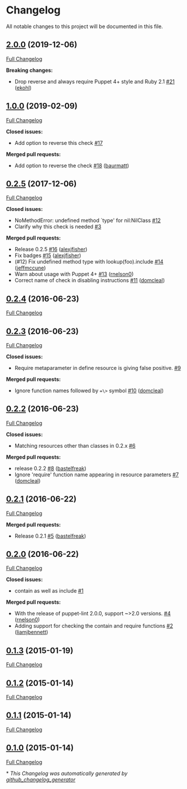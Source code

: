 # Changelog

All notable changes to this project will be documented in this file.

## [2.0.0](https://github.com/voxpupuli/puppet-lint-absolute_classname-check/tree/2.0.0) (2019-12-06)

[Full Changelog](https://github.com/voxpupuli/puppet-lint-absolute_classname-check/compare/1.0.0...2.0.0)

**Breaking changes:**

- Drop reverse and always require Puppet 4+ style and Ruby 2.1 [\#21](https://github.com/voxpupuli/puppet-lint-absolute_classname-check/pull/21) ([ekohl](https://github.com/ekohl))

## [1.0.0](https://github.com/voxpupuli/puppet-lint-absolute_classname-check/tree/1.0.0) (2019-02-09)

[Full Changelog](https://github.com/voxpupuli/puppet-lint-absolute_classname-check/compare/0.2.5...1.0.0)

**Closed issues:**

- Add option to reverse this check [\#17](https://github.com/voxpupuli/puppet-lint-absolute_classname-check/issues/17)

**Merged pull requests:**

- Add option to reverse the check [\#18](https://github.com/voxpupuli/puppet-lint-absolute_classname-check/pull/18) ([baurmatt](https://github.com/baurmatt))

## [0.2.5](https://github.com/voxpupuli/puppet-lint-absolute_classname-check/tree/0.2.5) (2017-12-06)

[Full Changelog](https://github.com/voxpupuli/puppet-lint-absolute_classname-check/compare/0.2.4...0.2.5)

**Closed issues:**

- NoMethodError: undefined method `type' for nil:NilClass [\#12](https://github.com/voxpupuli/puppet-lint-absolute_classname-check/issues/12)
- Clarify why this check is needed [\#3](https://github.com/voxpupuli/puppet-lint-absolute_classname-check/issues/3)

**Merged pull requests:**

- Release 0.2.5 [\#16](https://github.com/voxpupuli/puppet-lint-absolute_classname-check/pull/16) ([alexjfisher](https://github.com/alexjfisher))
- Fix badges [\#15](https://github.com/voxpupuli/puppet-lint-absolute_classname-check/pull/15) ([alexjfisher](https://github.com/alexjfisher))
- \(\#12\) Fix undefined method type with lookup\(foo\).include [\#14](https://github.com/voxpupuli/puppet-lint-absolute_classname-check/pull/14) ([jeffmccune](https://github.com/jeffmccune))
- Warn about usage with Puppet 4+ [\#13](https://github.com/voxpupuli/puppet-lint-absolute_classname-check/pull/13) ([rnelson0](https://github.com/rnelson0))
- Correct name of check in disabling instructions [\#11](https://github.com/voxpupuli/puppet-lint-absolute_classname-check/pull/11) ([domcleal](https://github.com/domcleal))

## [0.2.4](https://github.com/voxpupuli/puppet-lint-absolute_classname-check/tree/0.2.4) (2016-06-23)

[Full Changelog](https://github.com/voxpupuli/puppet-lint-absolute_classname-check/compare/0.2.3...0.2.4)

## [0.2.3](https://github.com/voxpupuli/puppet-lint-absolute_classname-check/tree/0.2.3) (2016-06-23)

[Full Changelog](https://github.com/voxpupuli/puppet-lint-absolute_classname-check/compare/0.2.2...0.2.3)

**Closed issues:**

- Require metaparameter in define resource is giving false positive. [\#9](https://github.com/voxpupuli/puppet-lint-absolute_classname-check/issues/9)

**Merged pull requests:**

- Ignore function names followed by `=\>` symbol [\#10](https://github.com/voxpupuli/puppet-lint-absolute_classname-check/pull/10) ([domcleal](https://github.com/domcleal))

## [0.2.2](https://github.com/voxpupuli/puppet-lint-absolute_classname-check/tree/0.2.2) (2016-06-23)

[Full Changelog](https://github.com/voxpupuli/puppet-lint-absolute_classname-check/compare/0.2.1...0.2.2)

**Closed issues:**

- Matching resources other than classes in 0.2.x [\#6](https://github.com/voxpupuli/puppet-lint-absolute_classname-check/issues/6)

**Merged pull requests:**

- release 0.2.2 [\#8](https://github.com/voxpupuli/puppet-lint-absolute_classname-check/pull/8) ([bastelfreak](https://github.com/bastelfreak))
- Ignore 'require' function name appearing in resource parameters [\#7](https://github.com/voxpupuli/puppet-lint-absolute_classname-check/pull/7) ([domcleal](https://github.com/domcleal))

## [0.2.1](https://github.com/voxpupuli/puppet-lint-absolute_classname-check/tree/0.2.1) (2016-06-22)

[Full Changelog](https://github.com/voxpupuli/puppet-lint-absolute_classname-check/compare/0.2.0...0.2.1)

**Merged pull requests:**

- Release 0.2.1 [\#5](https://github.com/voxpupuli/puppet-lint-absolute_classname-check/pull/5) ([bastelfreak](https://github.com/bastelfreak))

## [0.2.0](https://github.com/voxpupuli/puppet-lint-absolute_classname-check/tree/0.2.0) (2016-06-22)

[Full Changelog](https://github.com/voxpupuli/puppet-lint-absolute_classname-check/compare/0.1.3...0.2.0)

**Closed issues:**

- contain as well as include [\#1](https://github.com/voxpupuli/puppet-lint-absolute_classname-check/issues/1)

**Merged pull requests:**

- With the release of puppet-lint 2.0.0, support ~\>2.0 versions. [\#4](https://github.com/voxpupuli/puppet-lint-absolute_classname-check/pull/4) ([rnelson0](https://github.com/rnelson0))
- Adding support for checking the contain and require functions [\#2](https://github.com/voxpupuli/puppet-lint-absolute_classname-check/pull/2) ([liamjbennett](https://github.com/liamjbennett))

## [0.1.3](https://github.com/voxpupuli/puppet-lint-absolute_classname-check/tree/0.1.3) (2015-01-19)

[Full Changelog](https://github.com/voxpupuli/puppet-lint-absolute_classname-check/compare/0.1.2...0.1.3)

## [0.1.2](https://github.com/voxpupuli/puppet-lint-absolute_classname-check/tree/0.1.2) (2015-01-14)

[Full Changelog](https://github.com/voxpupuli/puppet-lint-absolute_classname-check/compare/0.1.1...0.1.2)

## [0.1.1](https://github.com/voxpupuli/puppet-lint-absolute_classname-check/tree/0.1.1) (2015-01-14)

[Full Changelog](https://github.com/voxpupuli/puppet-lint-absolute_classname-check/compare/0.1.0...0.1.1)

## [0.1.0](https://github.com/voxpupuli/puppet-lint-absolute_classname-check/tree/0.1.0) (2015-01-14)

[Full Changelog](https://github.com/voxpupuli/puppet-lint-absolute_classname-check/compare/0d4c58c243218585af977750d683301566e30d6f...0.1.0)



\* *This Changelog was automatically generated by [github_changelog_generator](https://github.com/github-changelog-generator/github-changelog-generator)*
